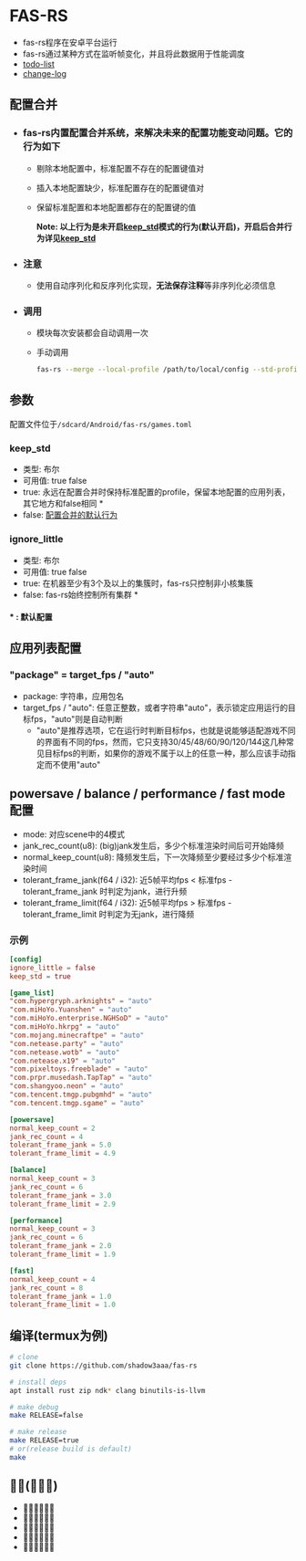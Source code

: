 # **FAS-RS**

- fas-rs程序在安卓平台运行
- fas-rs通过某种方式在监听帧变化，并且将此数据用于性能调度
- [todo-list](update/todo.md)
- [change-log](update/changelog.md)

## **配置合并**

- ### fas-rs内置配置合并系统，来解决未来的配置功能变动问题。它的行为如下

  - 剔除本地配置中，标准配置不存在的配置键值对
  - 插入本地配置缺少，标准配置存在的配置键值对
  - 保留标准配置和本地配置都存在的配置键的值

    **Note: 以上行为是未开启[keep_std](#keep_std)模式的行为(默认开启)，开启后合并行为详见[keep_std](#keep_std)**

- ### 注意

  - 使用自动序列化和反序列化实现，**无法保存注释**等非序列化必须信息

- ### 调用

  - 模块每次安装都会自动调用一次
  - 手动调用

    ```bash
    fas-rs --merge --local-profile /path/to/local/config --std-profile /path/to/std/config
    ```

## **参数**

配置文件位于`/sdcard/Android/fas-rs/games.toml`

### **keep_std**

- 类型: 布尔
- 可用值: true false
- true: 永远在配置合并时保持标准配置的profile，保留本地配置的应用列表，其它地方和false相同 *
- false: [配置合并的默认行为](#配置合并)

### **ignore_little**

- 类型: 布尔
- 可用值: true false
- true: 在机器至少有3个及以上的集簇时，fas-rs只控制非小核集簇
- false: fas-rs始终控制所有集群 *

#### **\* : 默认配置**

## **应用列表配置**

### **"package" = target_fps / "auto"**

- package: 字符串，应用包名
- target_fps / "auto": 任意正整数，或者字符串"auto"，表示锁定应用运行的目标fps，"auto"则是自动判断
  - "auto"是推荐选项，它在运行时判断目标fps，也就是说能够适配游戏不同的界面有不同的fps，然而，它只支持30/45/48/60/90/120/144这几种常见目标fps的判断，如果你的游戏不属于以上的任意一种，那么应该手动指定而不使用"auto"

## **powersave / balance / performance / fast mode配置**

- mode: 对应scene中的4模式
- jank_rec_count(u8): (big)jank发生后，多少个标准渲染时间后可开始降频
- normal_keep_count(u8): 降频发生后，下一次降频至少要经过多少个标准渲染时间
- tolerant_frame_jank(f64 / i32): 近5帧平均fps < 标准fps - tolerant_frame_jank 时判定为jank，进行升频
- tolerant_frame_limit(f64 / i32): 近5帧平均fps > 标准fps - tolerant_frame_limit 时判定为无jank，进行降频

### **示例**

```toml
[config]
ignore_little = false
keep_std = true

[game_list]
"com.hypergryph.arknights" = "auto"
"com.miHoYo.Yuanshen" = "auto"
"com.miHoYo.enterprise.NGHSoD" = "auto"
"com.miHoYo.hkrpg" = "auto"
"com.mojang.minecraftpe" = "auto"
"com.netease.party" = "auto"
"com.netease.wotb" = "auto"
"com.netease.x19" = "auto"
"com.pixeltoys.freeblade" = "auto"
"com.prpr.musedash.TapTap" = "auto"
"com.shangyoo.neon" = "auto"
"com.tencent.tmgp.pubgmhd" = "auto"
"com.tencent.tmgp.sgame" = "auto"

[powersave]
normal_keep_count = 2
jank_rec_count = 4
tolerant_frame_jank = 5.0
tolerant_frame_limit = 4.9

[balance]
normal_keep_count = 3
jank_rec_count = 6
tolerant_frame_jank = 3.0
tolerant_frame_limit = 2.9

[performance]
normal_keep_count = 3
jank_rec_count = 6
tolerant_frame_jank = 2.0
tolerant_frame_limit = 1.9

[fast]
normal_keep_count = 4
jank_rec_count = 8
tolerant_frame_jank = 1.0
tolerant_frame_limit = 1.0
```

## **编译(termux为例)**

```bash
# clone
git clone https://github.com/shadow3aaa/fas-rs

# install deps
apt install rust zip ndk* clang binutils-is-llvm

# make debug
make RELEASE=false

# make release
make RELEASE=true
# or(release build is default)
make
```

## **🐷🐷(🐷🐷🐷)**

- 🐷🐷🐷🐷🐷🐷
- 🐷🐷🐷🐷🐷🐷
- 🐷🐷🐷🐷🐷🐷
- 🐷🐷🐷🐷🐷🐷
- 🐷🐷🐷🐷🐷🐷
